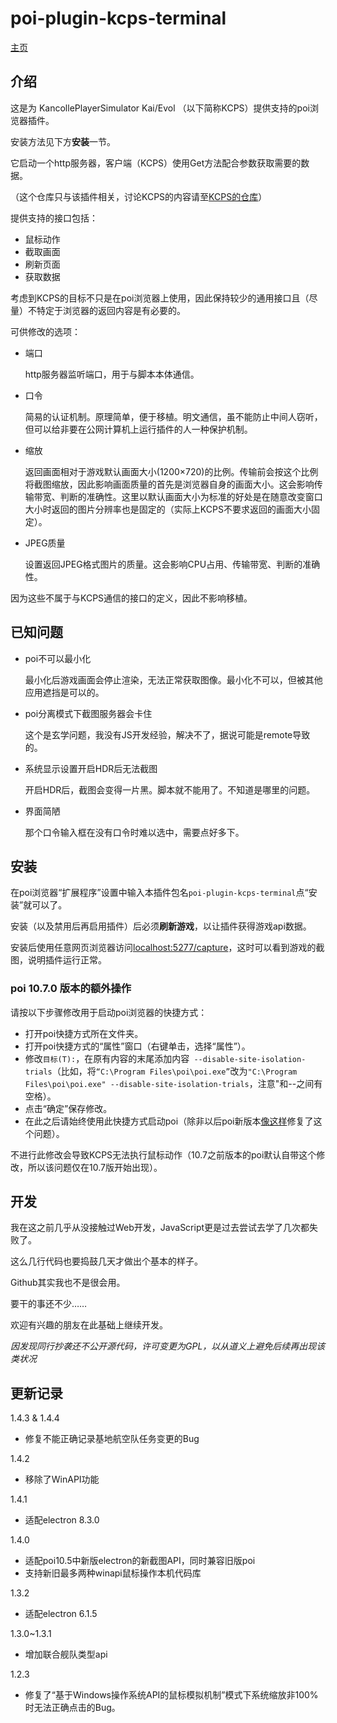 # poi-plugin-kcps-terminal

[主页](http://kcps.info)

## 介绍

这是为 KancollePlayerSimulator Kai/Evol （以下简称KCPS）提供支持的poi浏览器插件。

安装方法见下方**安装**一节。

它启动一个http服务器，客户端（KCPS）使用Get方法配合参数获取需要的数据。

（这个仓库只与该插件相关，讨论KCPS的内容请至[KCPS的仓库](http://github.com/KanaHayama/KanCollePlayerSimulator)）

提供支持的接口包括：

+ 鼠标动作
+ 截取画面
+ 刷新页面
+ 获取数据

考虑到KCPS的目标不只是在poi浏览器上使用，因此保持较少的通用接口且（尽量）不特定于浏览器的返回内容是有必要的。

可供修改的选项：

+ 端口
  
  http服务器监听端口，用于与脚本本体通信。
  
+ 口令
  
  简易的认证机制。原理简单，便于移植。明文通信，虽不能防止中间人窃听，但可以给非要在公网计算机上运行插件的人一种保护机制。
  
+ 缩放
  
  返回画面相对于游戏默认画面大小(1200×720)的比例。传输前会按这个比例将截图缩放，因此影响画面质量的首先是浏览器自身的画面大小。这会影响传输带宽、判断的准确性。这里以默认画面大小为标准的好处是在随意改变窗口大小时返回的图片分辨率也是固定的（实际上KCPS不要求返回的画面大小固定）。
  
+ JPEG质量
  
  设置返回JPEG格式图片的质量。这会影响CPU占用、传输带宽、判断的准确性。

因为这些不属于与KCPS通信的接口的定义，因此不影响移植。

## 已知问题

+ poi不可以最小化
  
  最小化后游戏画面会停止渲染，无法正常获取图像。最小化不可以，但被其他应用遮挡是可以的。
  
+ poi分离模式下截图服务器会卡住
  
  这个是玄学问题，我没有JS开发经验，解决不了，据说可能是remote导致的。
  
+ 系统显示设置开启HDR后无法截图
  
  开启HDR后，截图会变得一片黑。脚本就不能用了。不知道是哪里的问题。
  
+ 界面简陋
  
  那个口令输入框在没有口令时难以选中，需要点好多下。

## 安装

在poi浏览器“扩展程序”设置中输入本插件包名`poi-plugin-kcps-terminal`点“安装”就可以了。

安装（以及禁用后再启用插件）后必须**刷新游戏**，以让插件获得游戏api数据。

安装后使用任意网页浏览器访问[localhost:5277/capture](http://localhost:5277/capture)，这时可以看到游戏的截图，说明插件运行正常。

### poi 10.7.0 版本的额外操作

请按以下步骤修改用于启动poi浏览器的快捷方式：
+ 打开poi快捷方式所在文件夹。
+ 打开poi快捷方式的“属性”窗口（右键单击，选择“属性”）。
+ 修改`目标(T):`，在原有内容的末尾添加内容` --disable-site-isolation-trials`（比如，将`“C:\Program Files\poi\poi.exe”`改为`"C:\Program Files\poi\poi.exe" --disable-site-isolation-trials`，注意"和--之间有空格）。
+ 点击“确定”保存修改。
+ 在此之后请始终使用此快捷方式启动poi（除非以后poi新版本[像这样](https://github.com/poooi/poi/commit/fbd3ba5435b818dd9900ac10315b9076f29cb92b#diff-e07d531ac040ce3f40e0ce632ac2a059d7cd60f20e61f78268ac3be015b3b28f)修复了这个问题）。

不进行此修改会导致KCPS无法执行鼠标动作（10.7之前版本的poi默认自带这个修改，所以该问题仅在10.7版开始出现）。

## 开发

我在这之前几乎从没接触过Web开发，JavaScript更是过去尝试去学了几次都失败了。

这么几行代码也要捣鼓几天才做出个基本的样子。

Github其实我也不是很会用。

要干的事还不少……

欢迎有兴趣的朋友在此基础上继续开发。

*因发现同行抄袭还不公开源代码，许可变更为GPL，以从道义上避免后续再出现该类状况*

## 更新记录

1.4.3 & 1.4.4
+ 修复不能正确记录基地航空队任务变更的Bug

1.4.2
+ 移除了WinAPI功能

1.4.1
+ 适配electron 8.3.0

1.4.0
+ 适配poi10.5中新版electron的新截图API，同时兼容旧版poi
+ 支持新旧最多两种winapi鼠标操作本机代码库

1.3.2
+ 适配electron 6.1.5

1.3.0~1.3.1
+ 增加联合舰队类型api

1.2.3
+ 修复了“基于Windows操作系统API的鼠标模拟机制”模式下系统缩放非100%时无法正确点击的Bug。

